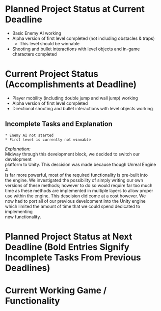 # Planned Project Status at Current Deadline  
  * Basic Enemy AI working  
  * Alpha version of first level completed (not including obstacles & traps)    
    * This level should be winnable  
  * Shooting and bullet interactions with level objects and in-game characters completed  

# Current Project Status (Accomplishments at Deadline)  
  * Player mobility (including double jump and wall jump) working  
  * Alpha version of first level completed  
  * Directional shooting and bullet interactions with level objects working  
## Incomplete Tasks and Explanation  
    * Enemy AI not started  
    * First level is currently not winnable  
*Explanation:*  
      Midway through this development block, we decided to switch our development  
platform to Unity. This descision was made because though Unreal Engine 4  
is far more powerful, most of the required functionality is pre-built into  
the engine. We investigated the possibility of simply writing our own  
versions of these methods; however to do so would require far too much  
time as these methods are implemented in multiple layers to allow proper  
use within the engine. This descision did come at a cost however. We  
now had to port all of our previous development into the Unity engine  
which limited the amount of time that we could spend dedicated to implementing  
new functionality.  
  

# Planned Project Status at Next Deadline (Bold Entries Signify Incomplete Tasks From Previous Deadlines)  

# Current Working Game / Functionality  
